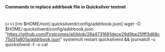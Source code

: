 #
**Commands to replace addrbook file in Quicksilver testnet**
#

(<<systemctl stop quicksilverd>>)
[rm $HOME/root/.quicksilverd/config/addrbook.json]
wget -O $HOME/.quicksilverd/config/addrbook.json "https://github.com/Firstcomes/all/blob/26a4731681dece29d9be25fff3d68c75d31a801a/addrbook.json"
systemctl restart quicksilverd && journalctl -u quicksilverd -f -o cat
